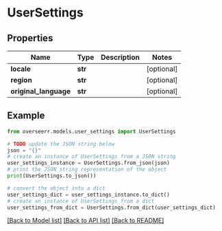# UserSettings


## Properties

Name | Type | Description | Notes
------------ | ------------- | ------------- | -------------
**locale** | **str** |  | [optional] 
**region** | **str** |  | [optional] 
**original_language** | **str** |  | [optional] 

## Example

```python
from overseerr.models.user_settings import UserSettings

# TODO update the JSON string below
json = "{}"
# create an instance of UserSettings from a JSON string
user_settings_instance = UserSettings.from_json(json)
# print the JSON string representation of the object
print(UserSettings.to_json())

# convert the object into a dict
user_settings_dict = user_settings_instance.to_dict()
# create an instance of UserSettings from a dict
user_settings_from_dict = UserSettings.from_dict(user_settings_dict)
```
[[Back to Model list]](../README.md#documentation-for-models) [[Back to API list]](../README.md#documentation-for-api-endpoints) [[Back to README]](../README.md)


